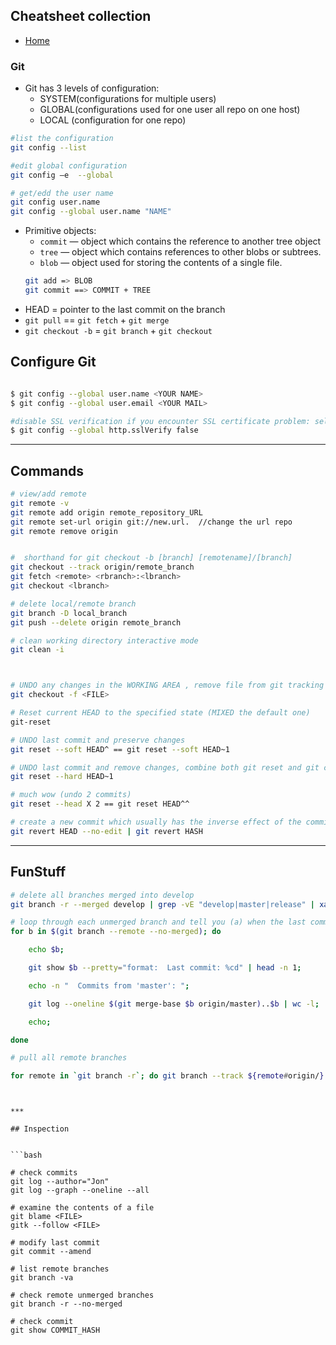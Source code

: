 ## Cheatsheet collection

* [Home](https://dejanu.github.io/)

### Git

* Git has 3 levels of configuration:
  * SYSTEM(configurations for multiple users)
  * GLOBAL(configurations used for one user all repo on one host) 
  * LOCAL (configuration for one repo) 
  
```bash
#list the configuration
git config --list 

#edit global configuration 
git config –e  --global

# get/edd the user name
git config user.name
git config --global user.name "NAME"

```
  
* Primitive objects:
  * `commit` — object which contains the reference to another tree object
  * `tree` — object which contains references to other blobs or subtrees.
  * `blob` — object used for storing the contents of a single file.
  ```bash
  git add => BLOB
  git commit ==> COMMIT + TREE
  ```
* HEAD = pointer to the last commit on the branch
* `git pull` == `git fetch` + `git merge`
* `git checkout -b` = `git branch` + `git checkout`

## Configure Git

```bash

$ git config --global user.name <YOUR NAME>
$ git config --global user.email <YOUR MAIL>

#disable SSL verification if you encounter SSL certificate problem: self signed certificate
$ git config --global http.sslVerify false
```

***

## Commands

```bash
# view/add remote
git remote -v
git remote add origin remote_repository_URL
git remote set-url origin git://new.url.  //change the url repo
git remote remove origin


#  shorthand for git checkout -b [branch] [remotename]/[branch]
git checkout --track origin/remote_branch
git fetch <remote> <rbranch>:<lbranch> 
git checkout <lbranch>

# delete local/remote branch
git branch -D local_branch
git push --delete origin remote_branch

# clean working directory interactive mode
git clean -i



# UNDO any changes in the WORKING AREA , remove file from git tracking
git checkout -f <FILE> 

# Reset current HEAD to the specified state (MIXED the default one)
git-reset

# UNDO last commit and preserve changes
git reset --soft HEAD^ == git reset --soft HEAD~1 

# UNDO last commit and remove changes, combine both git reset and git checkout in a single command
git reset --hard HEAD~1 

# much wow (undo 2 commits) 
git reset --head X 2 == git reset HEAD^^ 

# create a new commit which usually has the inverse effect of the commit being reverted.
git revert HEAD --no-edit | git revert HASH

```


***

## FunStuff

```bash
# delete all branches merged into develop
git branch -r --merged develop | grep -vE "develop|master|release" | xargs -n 1 git branch -d
```
```bash
# loop through each unmerged branch and tell you (a) when the last commit was made, and (b) how many commits it contains which are not merged to ‘origin/master’
for b in $(git branch --remote --no-merged); do

    echo $b;

    git show $b --pretty="format:  Last commit: %cd" | head -n 1;

    echo -n "  Commits from 'master': ";

    git log --oneline $(git merge-base $b origin/master)..$b | wc -l;

    echo;

done
```
```bash
# pull all remote branches

for remote in `git branch -r`; do git branch --track ${remote#origin/} $remote; done
```


```
 

***

## Inspection


```bash

# check commits 
git log --author="Jon"
git log --graph --oneline --all

# examine the contents of a file
git blame <FILE>
gitk --follow <FILE>

# modify last commit
git commit --amend 

# list remote branches
git branch -va

# check remote unmerged branches
git branch -r --no-merged

# check commit
git show COMMIT_HASH

```
